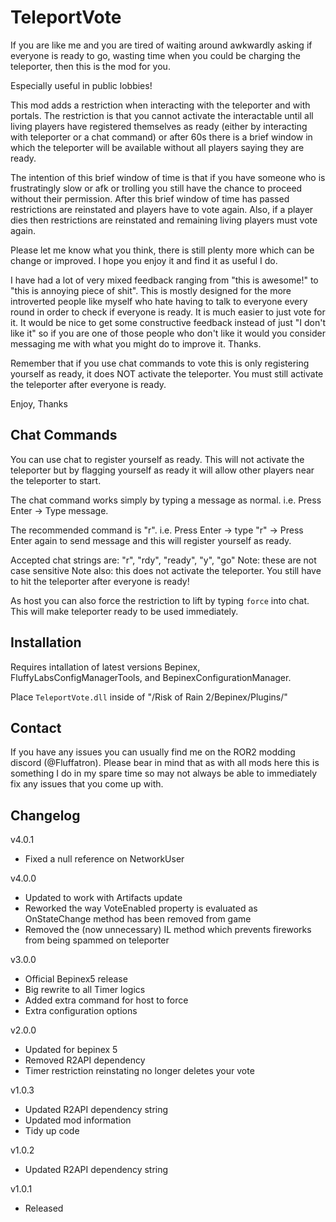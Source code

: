 # TeleportVote

If you are like me and you are tired of waiting around awkwardly asking if everyone is ready to go, wasting time when you could be charging the teleporter, then this is the mod for you.

Especially useful in public lobbies!

This mod adds a restriction when interacting with the teleporter and with portals. The restriction is that you cannot activate the interactable until all living players have registered themselves as ready (either by interacting with teleporter or a chat command) or after 60s there is a brief window in which the teleporter will be available without all players saying they are ready. 

The intention of this brief window of time is that if you have someone who is frustratingly slow or afk or trolling you still have the chance to proceed without their permission. After this brief window of time has passed restrictions are reinstated and players have to vote again. Also, if a player dies then restrictions are reinstated and remaining living players must vote again.

Please let me know what you think, there is still plenty more which can be change or improved. I hope you enjoy it and find it as useful I do.

I have had a lot of very mixed feedback ranging from "this is awesome!" to "this is annoying piece of shit". This is mostly designed for the more introverted people like myself who hate having to talk to everyone every round in order to check if everyone is ready. It is much easier to just vote for it. It would be nice to get some constructive feedback instead of just "I don't like it" so if you are one of those people who don't like it would you consider messaging me with what you might do to improve it. Thanks.

Remember that if you use chat commands to vote this is only registering yourself as ready, it does NOT activate the teleporter. You must still activate the teleporter after everyone is ready.

Enjoy,
Thanks

## Chat Commands

You can use chat to register yourself as ready. This will not activate the teleporter but by flagging yourself as ready it will allow other players near the teleporter to start.

The chat command works simply by typing a message as normal. i.e. Press Enter -> Type message.

The recommended command is "r". i.e. Press Enter -> type "r" -> Press Enter again to send message and this will register yourself as ready.

Accepted chat strings are: "r", "rdy", "ready", "y", "go"
Note: these are not case sensitive
Note also: this does not activate the teleporter. You still have to hit the teleporter after everyone is ready!

As host you can also force the restriction to lift by typing `force` into chat. This will make teleporter ready to be used immediately.

## Installation

Requires intallation of latest versions Bepinex, FluffyLabsConfigManagerTools, and BepinexConfigurationManager. 

Place `TeleportVote.dll` inside of "/Risk of Rain 2/Bepinex/Plugins/"

## Contact

If you have any issues you can usually find me on the ROR2 modding discord (@Fluffatron). Please bear in mind that as with all mods here this is something I do in my spare time so may not always be able to immediately fix any issues that you come up with. 

## Changelog

v4.0.1
- Fixed a null reference on NetworkUser

v4.0.0
- Updated to work with Artifacts update
- Reworked the way VoteEnabled property is evaluated as OnStateChange method has been removed from game
- Removed the (now unnecessary) IL method which prevents fireworks from being spammed on teleporter

v3.0.0
- Official Bepinex5 release
- Big rewrite to all Timer logics
- Added extra command for host to force
- Extra configuration options

v2.0.0
- Updated for bepinex 5
- Removed R2API dependency
- Timer restriction reinstating no longer deletes your vote

v1.0.3
- Updated R2API dependency string
- Updated mod information
- Tidy up code

v1.0.2 
- Updated R2API dependency string

v1.0.1 
- Released
